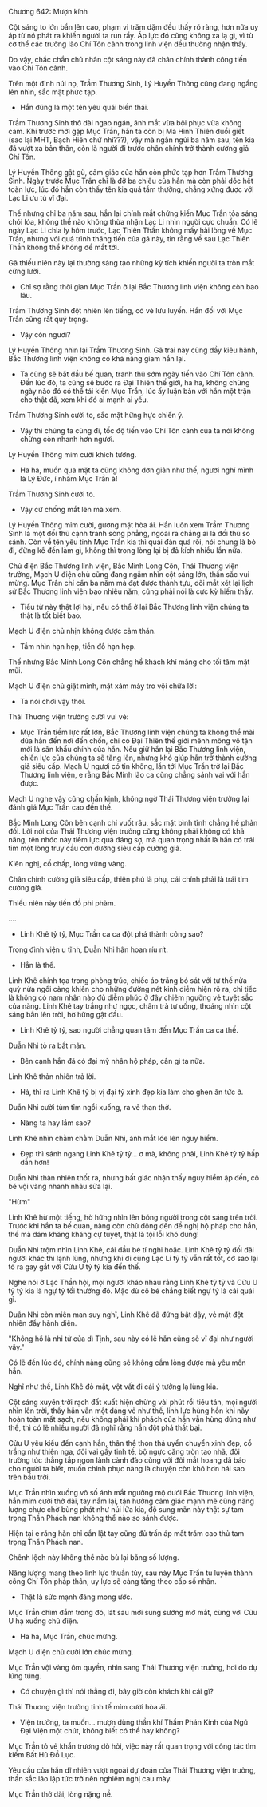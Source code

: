 




Chương 642: Mượn kính


Cột sáng to lớn bắn lên cao, phạm vi trăm dặm đều thấy rõ ràng, hơn nữa uy áp từ nó phát ra khiến người ta run rẩy. Áp lực đó cũng không xa lạ gì, vì từ cơ thể các trưởng lão Chí Tôn cảnh trong linh viện đều thường nhận thấy.

Do vậy, chắc chắn chủ nhân cột sáng này đã chân chính thành công tiến vào Chí Tôn cảnh.

Trên một đỉnh núi nọ, Trầm Thương Sinh, Lý Huyền Thông cũng đang ngẩng lên nhìn, sắc mặt phức tạp.

- Hắn đúng là một tên yêu quái biến thái.

Trầm Thương Sinh thở dài ngao ngán, ánh mắt vừa bội phục vừa không cam. Khi trước mới gặp Mục Trần, hắn ta còn bị Ma Hình Thiên đuổi giết (sao lại MHT, Bạch Hiên chứ nhỉ???), vậy mà ngắn ngủi ba năm sau, tên kia đã vượt xa bản thân, còn là người đi trước chân chính trở thành cường giả Chí Tôn.

Lý Huyền Thông gật gù, cảm giác của hắn còn phức tạp hơn Trầm Thương Sinh. Ngày trước Mục Trần chỉ là đỡ ba chiêu của hắn mà còn phải dốc hết toàn lực, lúc đó hắn còn thấy tên kia quá tầm thường, chẳng xứng được với Lạc Li ưu tú vĩ đại.

Thế nhưng chỉ ba năm sau, hắn lại chính mắt chứng kiến Mục Trần tỏa sáng chói lóa, không thể nào không thừa nhận Lạc Li nhìn người cực chuẩn. Có lẽ ngày Lạc Li chia ly hôm trước, Lạc Thiên Thần không mấy hài lòng về Mục Trần, nhưng với quá trình thăng tiến của gã này, tin rằng về sau Lạc Thiên Thần không thể không để mắt tới.

Gã thiếu niên này lại thường sáng tạo những kỳ tích khiến người ta tròn mắt cứng lưỡi.

- Chỉ sợ rằng thời gian Mục Trần ở lại Bắc Thương linh viện không còn bao lâu.

Trầm Thương Sinh đột nhiên lên tiếng, có vẻ lưu luyến. Hắn đối với Mục Trần cũng rất quý trọng.

- Vậy còn ngươi?

Lý Huyền Thông nhìn lại Trầm Thương Sinh. Gã trai này cũng đầy kiêu hãnh, Bắc Thương linh viện không có khả năng giam hắn lại.

- Ta cũng sẽ bắt đầu bế quan, tranh thủ sớm ngày tiến vào Chí Tôn cảnh. Đến lúc đó, ta cũng sẽ bước ra Đại Thiên thế giới, ha ha, không chừng ngày nào đó có thể tái kiến Mục Trần, lúc ấy luận bàn với hắn một trận cho thật đã, xem khi đó ai mạnh ai yếu.

Trầm Thương Sinh cười to, sắc mặt hừng hực chiến ý.

- Vậy thì chúng ta cùng đi, tốc độ tiến vào Chí Tôn cảnh của ta nói không chừng còn nhanh hơn ngươi.

Lý Huyền Thông mỉm cười khích tướng.

- Ha ha, muốn qua mặt ta cũng không đơn giản như thế, ngươi nghĩ mình là Lý Đức, í nhầm Mục Trần à!

Trầm Thương Sinh cười to.

- Vậy cứ chống mắt lên mà xem.

Lý Huyền Thông mỉm cười, gương mặt hòa ái. Hắn luôn xem Trầm Thương Sinh là một đối thủ cạnh tranh sòng phẳng, ngoài ra chẳng ai là đối thủ so sánh. Còn về tên yêu tinh Mục Trần kia thì quái đản quá rồi, nói chung là bỏ đi, đừng kể đến làm gì, không thì trong lòng lại bị đả kích nhiều lần nữa.

Chủ điện Bắc Thương linh viện, Bắc Minh Long Côn, Thái Thương viện trưởng, Mạch U điện chủ cũng đang ngắm nhìn cột sáng lớn, thần sắc vui mừng. Mục Trần chỉ cần ba năm mà đạt được thành tựu, dõi mắt xét lại lịch sử Bắc Thương linh viện bao nhiêu năm, cũng phải nói là cực kỳ hiếm thấy.

- Tiểu tử này thật lợi hại, nếu có thể ở lại Bắc Thương linh viện chúng ta thật là tốt biết bao.

Mạch U điện chủ nhịn không được cảm thán.

- Tầm nhìn hạn hẹp, tiền đồ hạn hẹp.

Thế nhưng Bắc Minh Long Côn chẳng hề khách khí mắng cho tối tăm mặt mũi.

Mạch U điện chủ giật mình, mặt xám mày tro vội chữa lời:

- Ta nói chơi vậy thôi.

Thái Thương viện trưởng cười vui vẻ:

- Mục Trần tiềm lực rất lớn, Bắc Thương linh viện chúng ta không thể mài dũa hắn đến nơi đến chốn, chỉ có Đại Thiên thế giới mênh mông vô tận mới là sân khấu chính của hắn. Nếu giữ hắn lại Bắc Thương linh viện, chiến lực của chúng ta sẽ tăng lên, nhưng khó giúp hắn trở thành cường giả siêu cấp. Mạch U ngươi có tin không, lần tới Mục Trần trở lại Bắc Thương linh viện, e rằng Bắc Minh lão ca cũng chẳng sánh vai với hắn được.

Mạch U nghe vậy cũng chấn kinh, không ngờ Thái Thương viện trưởng lại đánh giá Mục Trần cao đến thế.

Bắc Minh Long Côn bên cạnh chỉ vuốt râu, sắc mặt bình tĩnh chẳng hề phản đối. Lời nói của Thái Thương viện trưởng cũng không phải không có khả năng, tên nhóc này tiềm lực quá đáng sợ, mà quan trọng nhất là hắn có trái tim một lòng truy cầu con đường siêu cấp cường giả.

Kiên nghị, cố chấp, lòng vững vàng.

Chân chính cường giả siêu cấp, thiên phú là phụ, cái chính phải là trái tim cường giả.

Thiếu niên này tiền đồ phi phàm.

....

- Linh Khê tỷ tỷ, Mục Trần ca ca đột phá thành công sao?

Trong đình viện u tĩnh, Duẫn Nhi hân hoan ríu rít.

- Hẳn là thế.

Linh Khê chính tọa trong phòng trúc, chiếc áo trắng bó sát với tư thế nửa quỳ nửa ngồi càng khiến cho những đường nét kinh diễm hiện rõ ra, chỉ tiếc là không có nam nhân nào đủ diễm phúc ở đây chiêm ngưỡng vẻ tuyệt sắc của nàng. Linh Khê tay trắng như ngọc, châm trà tự uống, thoáng nhìn cột sáng bắn lên trời, hờ hững gật đầu.

- Linh Khê tỷ tỷ, sao người chẳng quan tâm đến Mục Trần ca ca thế.

Duẫn Nhi tỏ ra bất mãn.

- Bên cạnh hắn đã có đại mỹ nhân hộ pháp, cần gì ta nữa.

Linh Khê thản nhiên trả lời.

- Hả, thì ra Linh Khê tỷ bị vị đại tỷ xinh đẹp kia làm cho ghen ăn tức ở.

Duẫn Nhi cười tủm tỉm ngồi xuống, ra vẻ than thở.

- Nàng ta hay lắm sao?

Linh Khê nhìn chằm chằm Duẫn Nhi, ánh mắt lóe lên nguy hiểm.

- Đẹp thì sánh ngang Linh Khê tỷ tỷ... ơ mà, không phải, Linh Khê tỷ tỷ hấp dẫn hơn!

Duẫn Nhi thản nhiên thốt ra, nhưng bất giác nhận thấy nguy hiểm ập đến, cô bé vội vàng nhanh nhảu sửa lại.

"Hừm"

Linh Khê hừ một tiếng, hờ hững nhìn lên bóng người trong cột sáng trên trời. Trước khi hắn ta bế quan, nàng còn chủ động đến đề nghị hộ pháp cho hắn, thế mà dám khăng khăng cự tuyệt, thật là tội lỗi khó dung!

Duẫn Nhi trộm nhìn Linh Khê, cái đầu bé tí nghi hoặc. Linh Khê tỷ tỷ đối đãi người khác thì lạnh lùng, nhưng khi đi cùng Lạc Li tỷ tỷ vẫn rất tốt, cớ sao lại tỏ ra gay gắt với Cửu U tỷ tỷ kia đến thế.

Nghe nói ở Lạc Thần hội, mọi người kháo nhau rằng Linh Khê tỷ tỷ và Cửu U tỷ tỷ kia là ngự tỷ tối thưởng đó. Mặc dù cô bé chẳng biết ngự tỷ là cái quái gì.

Duẫn Nhi còn miên man suy nghĩ, Linh Khê đã đứng bật dậy, vẻ mặt đột nhiên đầy hãnh diện.

"Không hổ là nhi tử của dì Tịnh, sau này có lẽ hắn cũng sẽ vĩ đại như người vậy."

Có lẽ đến lúc đó, chính nàng cũng sẽ không cầm lòng được mà yêu mến hắn.

Nghĩ như thế, Linh Khê đỏ mặt, vột vất đi cái ý tưởng lạ lùng kia.

Cột sáng xuyên trời rạch đất xuất hiện chừng vài phút rồi tiêu tán, mọi người nhìn lên trời, thấy hắn vẫn một dáng vẻ như thế, linh lực hùng hồn khi nãy hoàn toàn mất sạch, nếu không phải khí phách của hắn vẫn hùng dũng như thế, thì có lẽ nhiều người đã nghĩ rằng hắn đột phá thất bại.

Cửu U yêu kiều đến cạnh hắn, thân thể thon thả uyển chuyển xinh đẹp, cổ trắng như thiên nga, đôi vai gầy tinh tế, bộ ngực căng tròn tao nhã, đôi trường túc thẳng tắp ngon lành cành đào cùng với đôi mắt hoang dã báo cho người ta biết, muốn chinh phục nàng là chuyện còn khó hơn hái sao trên bầu trời.

Mục Trần nhìn xuống vô số ánh mắt ngưỡng mộ dưới Bắc Thương linh viện, hắn mỉm cười thở dài, tay nắm lại, tận hưởng cảm giác mạnh mẽ cùng năng lượng chực chờ bùng phát như núi lửa kia, độ sung mãn này thật sự tam trọng Thần Phách nan không thể nào so sánh được.

Hiện tại e rằng hắn chỉ cần lật tay cũng đủ trấn áp mất trăm cao thủ tam trọng Thần Phách nan.

Chênh lệch này không thể nào bù lại bằng số lượng.

Năng lượng mang theo linh lực thuần túy, sau này Mục Trần tu luyện thành công Chí Tôn pháp thân, uy lực sẽ càng tăng theo cấp số nhân.

- Thật là sức mạnh đáng mong ước.

Mục Trần chìm đắm trong đó, lát sau mới sung sướng mở mắt, cùng với Cửu U hạ xuống chủ điện.

- Ha ha, Mục Trần, chúc mừng.

Mạch U điện chủ cười lớn chúc mừng.

Mục Trần vội vàng ôm quyền, nhìn sang Thái Thương viện trưởng, hơi do dự lúng túng.

- Có chuyện gì thì nói thẳng đi, bây giờ còn khách khí cái gì?

Thái Thương viện trưởng tinh tế mỉm cười hòa ái.

- Viện trưởng, ta muốn... mượn dùng thần khí Thẩm Phán Kính của Ngũ Đại Viện một chút, không biết có thể hay không?

Mục Trần tỏ vẻ khẩn trương dò hỏi, việc này rất quan trọng với công tác tìm kiếm Bất Hủ Đồ Lục.

Yêu cầu của hắn dĩ nhiên vượt ngoài dự đoán của Thái Thương viện trưởng, thần sắc lão lập tức trở nên nghiêm nghị cau mày.

Mục Trần thở dài, lòng nặng nề.




